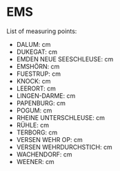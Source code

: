 # EMS

List of measuring points:

* DALUM: <Value topic="rivers/pegel-online/EMS/DALUM/measurementValue"/> cm
* DUKEGAT: <Value topic="rivers/pegel-online/EMS/DUKEGAT/measurementValue"/> cm
* EMDEN NEUE SEESCHLEUSE: <Value topic="rivers/pegel-online/EMS/EMDEN_NEUE_SEESCHLEUSE/measurementValue"/> cm
* EMSHÖRN: <Value topic="rivers/pegel-online/EMS/EMSHÖRN/measurementValue"/> cm
* FUESTRUP: <Value topic="rivers/pegel-online/EMS/FUESTRUP/measurementValue"/> cm
* KNOCK: <Value topic="rivers/pegel-online/EMS/KNOCK/measurementValue"/> cm
* LEERORT: <Value topic="rivers/pegel-online/EMS/LEERORT/measurementValue"/> cm
* LINGEN-DARME: <Value topic="rivers/pegel-online/EMS/LINGEN-DARME/measurementValue"/> cm
* PAPENBURG: <Value topic="rivers/pegel-online/EMS/PAPENBURG/measurementValue"/> cm
* POGUM: <Value topic="rivers/pegel-online/EMS/POGUM/measurementValue"/> cm
* RHEINE UNTERSCHLEUSE: <Value topic="rivers/pegel-online/EMS/RHEINE_UNTERSCHLEUSE/measurementValue"/> cm
* RÜHLE: <Value topic="rivers/pegel-online/EMS/Rühle/measurementValue"/> cm
* TERBORG: <Value topic="rivers/pegel-online/EMS/TERBORG/measurementValue"/> cm
* VERSEN WEHR OP: <Value topic="rivers/pegel-online/EMS/VERSEN_WEHR_OP/measurementValue"/> cm
* VERSEN WEHRDURCHSTICH: <Value topic="rivers/pegel-online/EMS/VERSEN_WEHRDURCHSTICH/measurementValue"/> cm
* WACHENDORF: <Value topic="rivers/pegel-online/EMS/Wachendorf/measurementValue"/> cm
* WEENER: <Value topic="rivers/pegel-online/EMS/WEENER/measurementValue"/> cm

